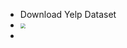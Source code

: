 - Download Yelp Dataset
- <img src="/Users/saibo/Library/Application Support/typora-user-images/image-20200213152722764.png" alt=" " style="zoom:50%;" />
- 






